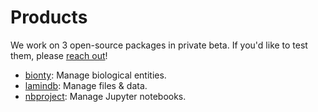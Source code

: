 # Products

We work on 3 open-source packages in private beta. If you'd like to test them, please [reach out](/contact)!

- [bionty](/bionty/): Manage biological entities.
- [lamindb](/lamindb/): Manage files & data.
- [nbproject](/nbproject/): Manage Jupyter notebooks.

